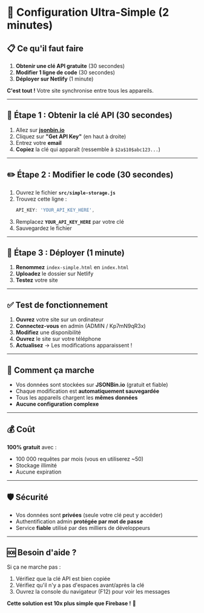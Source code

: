 # 🎯 Configuration Ultra-Simple (2 minutes)

## 📋 **Ce qu'il faut faire**

1. **Obtenir une clé API gratuite** (30 secondes)
2. **Modifier 1 ligne de code** (30 secondes)
3. **Déployer sur Netlify** (1 minute)

**C'est tout !** Votre site synchronise entre tous les appareils.

---

## 🔑 **Étape 1 : Obtenir la clé API (30 secondes)**

1. Allez sur **[jsonbin.io](https://jsonbin.io)**
2. Cliquez sur **"Get API Key"** (en haut à droite)
3. Entrez votre **email**
4. **Copiez** la clé qui apparaît (ressemble à `$2a$10$abc123...`)

---

## ✏️ **Étape 2 : Modifier le code (30 secondes)**

1. Ouvrez le fichier **`src/simple-storage.js`**
2. Trouvez cette ligne :
   ```javascript
   API_KEY: 'YOUR_API_KEY_HERE',
   ```
3. Remplacez **`YOUR_API_KEY_HERE`** par votre clé
4. Sauvegardez le fichier

---

## 🚀 **Étape 3 : Déployer (1 minute)**

1. **Renommez** `index-simple.html` en `index.html`
2. **Uploadez** le dossier sur Netlify
3. **Testez** votre site

---

## ✅ **Test de fonctionnement**

1. **Ouvrez** votre site sur un ordinateur
2. **Connectez-vous** en admin (ADMIN / Kp7mN9qR3x)
3. **Modifiez** une disponibilité
4. **Ouvrez** le site sur votre téléphone
5. **Actualisez** → Les modifications apparaissent !

---

## 🔧 **Comment ça marche**

- Vos données sont stockées sur **JSONBin.io** (gratuit et fiable)
- Chaque modification est **automatiquement sauvegardée**
- Tous les appareils chargent les **mêmes données**
- **Aucune configuration complexe**

---

## 💰 **Coût**

**100% gratuit** avec :
- 100 000 requêtes par mois (vous en utiliserez ~50)
- Stockage illimité
- Aucune expiration

---

## 🛡️ **Sécurité**

- Vos données sont **privées** (seule votre clé peut y accéder)
- Authentification admin **protégée par mot de passe**
- Service **fiable** utilisé par des milliers de développeurs

---

## 🆘 **Besoin d'aide ?**

Si ça ne marche pas :
1. Vérifiez que la clé API est bien copiée
2. Vérifiez qu'il n'y a pas d'espaces avant/après la clé
3. Ouvrez la console du navigateur (F12) pour voir les messages

**Cette solution est 10x plus simple que Firebase !** 🎉

